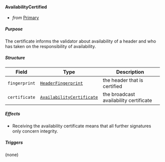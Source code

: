 #### AvailabilityCertified
- _from_ [Primary](../primary.md)

##### Purpose
<!-- ANCHOR: blurb -->
The certificate informs the validator about availability of a header
and who has taken on the responsibility of availability.
<!-- ANCHOR_END: blurb -->

##### Structure
| Field         | Type                                                  | Description                            |
|---------------|-------------------------------------------------------|----------------------------------------|
| `fingerprint` | [`HeaderFingerprint`](#HeaderFingerprint)             | the header that is certified           |
| `certificate` | [`AvailabilityCertificate`](#AvailabilityCertificate) | the broadcast availability certificate |

##### Effects
- Receiving the availability certificate means that all further signatures only concern integrity.

##### Triggers
(none)

<!--  why do we broadcast this one? https://github.com/anoma/specs/issues/178 -->
